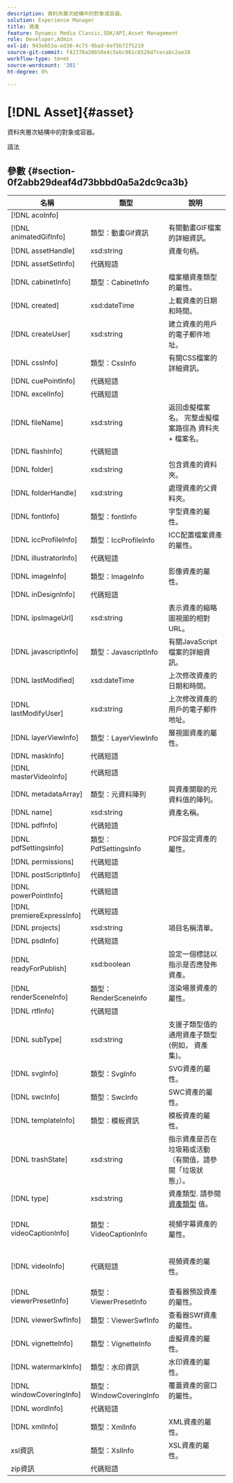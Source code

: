 ```yaml
---
description: 資料夾層次結構中的對象或容器。
solution: Experience Manager
title: 資產
feature: Dynamic Media Classic,SDK/API,Asset Management
role: Developer,Admin
exl-id: 943e653a-ed30-4c75-9bad-6ef5b72f5219
source-git-commit: f42378a20b58e4c5ebc961c6526d7cecabc2ae38
workflow-type: tm+mt
source-wordcount: '381'
ht-degree: 8%

---
```


# [!DNL Asset]{#asset}

資料夾層次結構中的對象或容器。

語法

## 參數 {#section-0f2abb29deaf4d73bbbd0a5a2dc9ca3b}

<table id="table_C58EF9963CB34179A9D6C9F0F6FF24F2"> 
 <thead> 
  <tr> 
   <th colname="col1" class="entry"> 名稱 </th> 
   <th colname="col2" class="entry"> 類型 </th> 
   <th colname="col3" class="entry"> 說明 </th> 
  </tr> 
 </thead>
 <tbody> 
  <tr> 
   <td colname="col1"> <span class="codeph"> <span class="varname"> [!DNL acoInfo]</span> </span> </td> 
   <td colname="col2"> </td> 
   <td colname="col3"> </td> 
  </tr> 
  <tr> 
   <td colname="col1"> <span class="codeph"> <span class="varname"> [!DNL animatedGifInfo]</span> </span> </td> 
   <td colname="col2"> <span class="codeph"> 類型：動畫Gif資訊</span> </td> 
   <td colname="col3"> 有關動畫GIF檔案的詳細資訊。 </td> 
  </tr> 
  <tr> 
   <td colname="col1"> <span class="codeph"> <span class="varname"> [!DNL assetHandle]</span> </span> </td> 
   <td colname="col2"> <span class="codeph"> xsd:string</span> </td> 
   <td colname="col3"> 資產句柄。 </td> 
  </tr> 
  <tr> 
   <td colname="col1"> <span class="codeph"> <span class="varname"> [!DNL assetSetInfo]</span> </span> </td> 
   <td colname="col2"> <span class="codeph"> 代碼短語 </span> </td> 
   <td colname="col3"> </td> 
  </tr> 
  <tr> 
   <td colname="col1"> <span class="codeph"> <span class="varname"> [!DNL cabinetInfo]</span> </span> </td> 
   <td colname="col2"> <span class="codeph"> 類型：CabinetInfo</span> </td> 
   <td colname="col3"> 檔案櫃資產類型的屬性。 </td> 
  </tr> 
  <tr> 
   <td colname="col1"> <span class="codeph"> <span class="varname"> [!DNL created]</span> </span> </td> 
   <td colname="col2"> <span class="codeph"> xsd:dateTime</span> </td> 
   <td colname="col3"> 上載資產的日期和時間。 </td> 
  </tr> 
  <tr> 
   <td colname="col1"> <span class="codeph"> <span class="varname"> [!DNL createUser]</span> </span> </td> 
   <td colname="col2"> <span class="codeph"> xsd:string</span> </td> 
   <td colname="col3"> 建立資產的用戶的電子郵件地址。 </td> 
  </tr> 
  <tr> 
   <td colname="col1"> <span class="codeph"> <span class="varname"> [!DNL cssInfo]</span> </span> </td> 
   <td colname="col2"> <span class="codeph"> 類型：CssInfo</span> </td> 
   <td colname="col3"> 有關CSS檔案的詳細資訊。 </td> 
  </tr> 
  <tr> 
   <td colname="col1"> <span class="codeph"> <span class="varname"> [!DNL cuePointInfo]</span> </span> </td> 
   <td colname="col2"> <span class="codeph"> 代碼短語 </span> </td> 
   <td colname="col3"> </td> 
  </tr> 
  <tr> 
   <td colname="col1"> <span class="codeph"> <span class="varname"> [!DNL excelInfo]</span> </span> </td> 
   <td colname="col2"> <span class="codeph"> 代碼短語 </span> </td> 
   <td colname="col3"> </td> 
  </tr> 
  <tr> 
   <td colname="col1"> <span class="codeph"> <span class="varname"> [!DNL fileName]</span> </span> </td> 
   <td colname="col2"> <span class="codeph"> xsd:string</span> </td> 
   <td colname="col3">返回虛擬檔案名。 完整虛擬檔案路徑為 <span class="codeph"> 資料夾</span>+<span class="codeph"> 檔案名</span>。 </td> 
  </tr> 
  <tr> 
   <td colname="col1"> <span class="codeph"> <span class="varname"> [!DNL flashInfo]</span> </span> </td> 
   <td colname="col2"> <span class="codeph"> 代碼短語 </span> </td> 
   <td colname="col3"> </td> 
  </tr> 
  <tr> 
   <td colname="col1"> <span class="codeph"> <span class="varname"> [!DNL folder]</span> </span> </td> 
   <td colname="col2"> <span class="codeph"> xsd:string</span> </td> 
   <td colname="col3"> 包含資產的資料夾。 </td> 
  </tr> 
  <tr> 
   <td colname="col1"> <span class="codeph"> <span class="varname"> [!DNL folderHandle]</span> </span> </td> 
   <td colname="col2"> <span class="codeph"> xsd:string</span> </td> 
   <td colname="col3"> 處理資產的父資料夾。 </td> 
  </tr> 
  <tr> 
   <td colname="col1"> <span class="codeph"> <span class="varname"> [!DNL fontInfo]</span> </span> </td> 
   <td colname="col2"> <span class="codeph"> 類型：fontInfo</span> </td> 
   <td colname="col3"> 字型資產的屬性。 </td> 
  </tr> 
  <tr> 
   <td colname="col1"> <span class="codeph"> <span class="varname"> [!DNL iccProfileInfo]</span> </span> </td> 
   <td colname="col2"> <span class="codeph"> 類型：IccProfileInfo</span> </td> 
   <td colname="col3"> ICC配置檔案資產的屬性。 </td> 
  </tr> 
  <tr> 
   <td colname="col1"> <span class="codeph"> <span class="varname"> [!DNL illustratorInfo]</span> </span> </td> 
   <td colname="col2"> <span class="codeph"> 代碼短語 </span> </td> 
   <td colname="col3"> </td> 
  </tr> 
  <tr> 
   <td colname="col1"> <span class="codeph"> <span class="varname"> [!DNL imageInfo]</span> </span> </td> 
   <td colname="col2"> <span class="codeph"> 類型：ImageInfo</span> </td> 
   <td colname="col3"> 影像資產的屬性。 </td> 
  </tr> 
  <tr> 
   <td colname="col1"> <span class="codeph"> <span class="varname"> [!DNL inDesignInfo]</span> </span> </td> 
   <td colname="col2"> <span class="codeph"> 代碼短語 </span> </td> 
   <td colname="col3"> </td> 
  </tr> 
  <tr> 
   <td colname="col1"> <span class="codeph"> <span class="varname"> [!DNL ipsImageUrl]</span> </span> </td> 
   <td colname="col2"> <span class="codeph"> xsd:string</span> </td> 
   <td colname="col3"> 表示資產的縮略圖視圖的相對URL。 </td> 
  </tr> 
  <tr> 
   <td colname="col1"> <span class="codeph"> <span class="varname"> [!DNL javascriptInfo]</span> </span> </td> 
   <td colname="col2"> <span class="codeph"> 類型：JavascriptInfo</span> </td> 
   <td colname="col3"> 有關JavaScript檔案的詳細資訊。 </td> 
  </tr> 
  <tr> 
   <td colname="col1"> <span class="codeph"> <span class="varname"> [!DNL lastModified]</span> </span> </td> 
   <td colname="col2"> <span class="codeph"> xsd:dateTime</span> </td> 
   <td colname="col3"> 上次修改資產的日期和時間。 </td> 
  </tr> 
  <tr> 
   <td colname="col1"> <span class="codeph"> <span class="varname"> [!DNL lastModifyUser]</span> </span> </td> 
   <td colname="col2"> <span class="codeph"> xsd:string</span> </td> 
   <td colname="col3"> 上次修改資產的用戶的電子郵件地址。 </td> 
  </tr> 
  <tr> 
   <td colname="col1"> <span class="codeph"> <span class="varname"> [!DNL layerViewInfo]</span> </span> </td> 
   <td colname="col2"> <span class="codeph"> 類型：LayerViewInfo</span> </td> 
   <td colname="col3"> 層視圖資產的屬性。 </td> 
  </tr> 
  <tr> 
   <td colname="col1"> <span class="codeph"> <span class="varname"> [!DNL maskInfo]</span> </span> </td> 
   <td colname="col2"> <span class="codeph"> 代碼短語 </span> </td> 
   <td colname="col3"> </td> 
  </tr> 
  <tr> 
   <td colname="col1"> <span class="codeph"> <span class="varname"> [!DNL masterVideoInfo]</span> </span> </td> 
   <td colname="col2"> <span class="codeph"> 代碼短語 </span> </td> 
   <td colname="col3"> </td> 
  </tr> 
  <tr> 
   <td colname="col1"> <span class="codeph"> <span class="varname"> [!DNL metadataArray]</span> </span> </td> 
   <td colname="col2"> <span class="codeph"> 類型：元資料陣列</span> </td> 
   <td colname="col3"> 與資產關聯的元資料值的陣列。 </td> 
  </tr> 
  <tr> 
   <td colname="col1"> <span class="codeph"> <span class="varname"> [!DNL name]</span> </span> </td> 
   <td colname="col2"> <span class="codeph"> xsd:string</span> </td> 
   <td colname="col3"> 資產名稱。 </td> 
  </tr> 
  <tr> 
   <td colname="col1"> <span class="codeph"> <span class="varname"> [!DNL pdfInfo]</span> </span> </td> 
   <td colname="col2"> <span class="codeph"> 代碼短語 </span> </td> 
   <td colname="col3"> </td> 
  </tr> 
  <tr> 
   <td colname="col1"> <span class="codeph"> <span class="varname"> [!DNL pdfSettingsInfo]</span> </span> </td> 
   <td colname="col2"> <span class="codeph"> 類型：PdfSettingsInfo</span> </td> 
   <td colname="col3"> PDF設定資產的屬性。 </td> 
  </tr> 
  <tr> 
   <td colname="col1"> <span class="codeph"> <span class="varname"> [!DNL permissions]</span> </span> </td> 
   <td colname="col2"> <span class="codeph"> 代碼短語 </span> </td> 
   <td colname="col3"> </td> 
  </tr> 
  <tr> 
   <td colname="col1"> <span class="codeph"> <span class="varname"> [!DNL postScriptInfo]</span> </span> </td> 
   <td colname="col2"> <span class="codeph"> 代碼短語 </span> </td> 
   <td colname="col3"> </td> 
  </tr> 
  <tr> 
   <td colname="col1"> <span class="codeph"> <span class="varname"> [!DNL powerPointInfo]</span> </span> </td> 
   <td colname="col2"> <span class="codeph"> 代碼短語 </span> </td> 
   <td colname="col3"> </td> 
  </tr> 
  <tr> 
   <td colname="col1"> <span class="codeph"> <span class="varname"> [!DNL premiereExpressInfo]</span> </span> </td> 
   <td colname="col2"> <span class="codeph"> 代碼短語 </span> </td> 
   <td colname="col3"> </td> 
  </tr> 
  <tr> 
   <td colname="col1"> <span class="codeph"> <span class="varname"> [!DNL projects]</span> </span> </td> 
   <td colname="col2"> <span class="codeph"> xsd:string</span> </td> 
   <td colname="col3"> 項目名稱清單。 </td> 
  </tr> 
  <tr> 
   <td colname="col1"> <span class="codeph"> <span class="varname"> [!DNL psdInfo]</span> </span> </td> 
   <td colname="col2"> <span class="codeph"> 代碼短語 </span> </td> 
   <td colname="col3"> </td> 
  </tr> 
  <tr> 
   <td colname="col1"> <span class="codeph"> <span class="varname"> [!DNL readyForPublish]</span> </span> </td> 
   <td colname="col2"> <span class="codeph"> xsd:boolean</span> </td> 
   <td colname="col3"> 設定一個標誌以指示是否應發佈資產。 </td> 
  </tr> 
  <tr> 
   <td colname="col1"> <span class="codeph"> <span class="varname"> [!DNL renderSceneInfo]</span> </span> </td> 
   <td colname="col2"> <span class="codeph"> 類型：RenderSceneInfo</span> </td> 
   <td colname="col3"> 渲染場景資產的屬性。 </td> 
  </tr> 
  <tr> 
   <td colname="col1"> <span class="codeph"> <span class="varname"> [!DNL rtfInfo]</span> </span> </td> 
   <td colname="col2"> <span class="codeph"> 代碼短語 </span> </td> 
   <td colname="col3"> </td> 
  </tr> 
  <tr> 
   <td colname="col1"> <span class="codeph"> <span class="varname"> [!DNL subType]</span> </span> </td> 
   <td colname="col2"> <span class="codeph"> xsd:string</span> </td> 
   <td colname="col3">支援子類型值的通用資產子類型(例如， <span class="codeph"> 資產集</span>)。 </td> 
  </tr> 
  <tr> 
   <td colname="col1"> <span class="codeph"> <span class="varname"> [!DNL svgInfo]</span> </span> </td> 
   <td colname="col2"> <span class="codeph"> 類型：SvgInfo</span> </td> 
   <td colname="col3"> SVG資產的屬性。 </td> 
  </tr> 
  <tr> 
   <td colname="col1"> <span class="codeph"> <span class="varname"> [!DNL swcInfo]</span> </span> </td> 
   <td colname="col2"> <span class="codeph"> 類型：SwcInfo</span> </td> 
   <td colname="col3"> SWC資產的屬性。 </td> 
  </tr> 
  <tr> 
   <td colname="col1"> <span class="codeph"> <span class="varname"> [!DNL templateInfo]</span> </span> </td> 
   <td colname="col2"> <span class="codeph"> 類型：模板資訊</span> </td> 
   <td colname="col3"> 模板資產的屬性。 </td> 
  </tr> 
  <tr> 
   <td colname="col1"> <span class="codeph"> <span class="varname"> [!DNL trashState]</span> </span> </td> 
   <td colname="col2"> <span class="codeph"> xsd:string</span> </td> 
   <td colname="col3"> 指示資產是否在垃圾箱或活動（有關值，請參閱「垃圾狀態」）。 </td> 
  </tr> 
  <tr> 
   <td colname="col1"> <span class="codeph"> <span class="varname"> [!DNL type]</span> </span> </td> 
   <td colname="col2"> <span class="codeph"> xsd:string</span> </td> 
   <td colname="col3">資產類型. 請參閱 <a href="../../string-constants/c-string-constants/r-asset-types.md#reference-2fe75d230663419d88632d30f1144a10" format="dita" scope="local"> 資產類型</a> 值。 </td> 
  </tr> 
  <tr> 
   <td colname="col1"> <span class="codeph"> <span class="varname"> [!DNL videoCaptionInfo]</span> </span> </td> 
   <td colname="col2"> <span class="codeph"> 類型：VideoCaptionInfo</span> </td> 
   <td colname="col3"> <p>視頻字幕資產的屬性。 </p> </td> 
  </tr> 
  <tr> 
   <td colname="col1"> <span class="codeph"> <span class="varname"> [!DNL videoInfo]</span> </span> </td> 
   <td colname="col2"> <span class="codeph"> 代碼短語 </span> </td> 
   <td colname="col3"> <p>視頻資產的屬性。 </p> </td> 
  </tr> 
  <tr> 
   <td colname="col1"> <span class="codeph"> <span class="varname"> [!DNL viewerPresetInfo]</span> </span> </td> 
   <td colname="col2"> <span class="codeph"> 類型：ViewerPresetInfo</span> </td> 
   <td colname="col3"> 查看器預設資產的屬性。 </td> 
  </tr> 
  <tr> 
   <td colname="col1"> <span class="codeph"> <span class="varname"> [!DNL viewerSwfInfo]</span> </span> </td> 
   <td colname="col2"> <span class="codeph"> 類型：ViewerSwfInfo</span> </td> 
   <td colname="col3"> 查看器SWf資產的屬性。 </td> 
  </tr> 
  <tr> 
   <td colname="col1"> <span class="codeph"> <span class="varname"> [!DNL vignetteInfo]</span> </span> </td> 
   <td colname="col2"> <span class="codeph"> 類型：VignetteInfo</span> </td> 
   <td colname="col3"> 虛擬資產的屬性。 </td> 
  </tr> 
  <tr> 
   <td colname="col1"> <span class="codeph"> <span class="varname"> [!DNL watermarkInfo]</span> </span> </td> 
   <td colname="col2"> <span class="codeph"> 類型：水印資訊</span> </td> 
   <td colname="col3"> 水印資產的屬性。 </td> 
  </tr> 
  <tr> 
   <td colname="col1"> <span class="codeph"> <span class="varname"> [!DNL windowCoveringInfo]</span> </span> </td> 
   <td colname="col2"> <span class="codeph"> 類型：WindowCoveringInfo</span> </td> 
   <td colname="col3"> 覆蓋資產的窗口的屬性。 </td> 
  </tr> 
  <tr> 
   <td colname="col1"> <span class="codeph"> <span class="varname"> [!DNL wordInfo]</span> </span> </td> 
   <td colname="col2"> <span class="codeph"> 代碼短語 </span> </td> 
   <td colname="col3"> </td> 
  </tr> 
  <tr> 
   <td colname="col1"> <span class="codeph"> <span class="varname"> [!DNL xmlInfo]</span> </span> </td> 
   <td colname="col2"> <span class="codeph"> 類型：XmlInfo</span> </td> 
   <td colname="col3"> XML資產的屬性。 </td> 
  </tr> 
  <tr> 
   <td colname="col1"> <span class="codeph"> <span class="varname"> xsl資訊</span> </span> </td> 
   <td colname="col2"> <span class="codeph"> 類型：XslInfo</span> </td> 
   <td colname="col3"> XSL資產的屬性。 </td> 
  </tr> 
  <tr> 
   <td colname="col1"> <span class="codeph"> <span class="varname"> zip資訊</span> </span> </td> 
   <td colname="col2"> <span class="codeph"> 代碼短語 </span> </td> 
   <td colname="col3"> </td> 
  </tr> 
 </tbody> 
</table>
